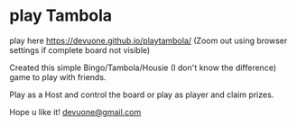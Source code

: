 # play Tambola

play here https://devuone.github.io/playtambola/
(Zoom out using browser settings if complete board not visible)

Created this simple Bingo/Tambola/Housie (I don't know the difference) game to play with friends.

Play as a Host and control the board
or play as player and claim prizes.


Hope u like it!
devuone@gmail.com

